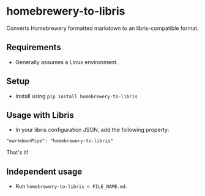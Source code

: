 # homebrewery-to-libris

Converts Homebrewery formatted markdown to an libris-compatible format.

## Requirements

* Generally assumes a Linux environment.

## Setup

* Install using `pip install homebrewery-to-libris`

## Usage with Libris

* In your libris configuration JSON, add the following property:
```
"markdownPipe": "homebrewery-to-libris"
```

That's it!

## Independent usage

* Run `homebrewery-to-libris < FILE_NAME.md`.
